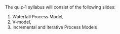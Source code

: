 
The quiz-1 syllabus will consist of the following slides:
1. Waterfall Process Model,
2. V-model,
3. Incremental and Iterative Process Models
